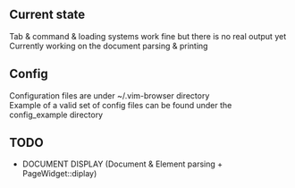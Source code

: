
## Current state
Tab & command & loading systems work fine but there is no real output yet  
Currently working on the document parsing & printing

## Config
Configuration files are under ~/.vim-browser directory  
Example of a valid set of config files can be found under the config\_example directory  

## TODO
- DOCUMENT DISPLAY (Document & Element parsing + PageWidget::diplay)
